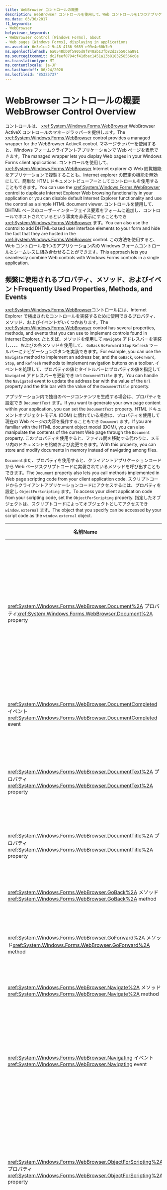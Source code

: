 ```yaml
---
title: WebBrowser コントロールの概要
description: WebBrowser コントロールを使用して、Web コントロールを1つのアプリケーション内の Windows フォームコントロールとシームレスに結合する方法について説明します。
ms.date: 03/30/2017
f1_keywords:
- WebBrowser
helpviewer_keywords:
- WebBrowser control [Windows Forms], about
- Web pages [Windows Forms], displaying in applications
ms.assetid: 6e3e1cc2-9c48-4136-9659-e99e4e60b7e9
ms.openlocfilehash: 6a0548bb0f5905d8f848ab13fb82d32b50caa891
ms.sourcegitcommit: dc2feef0794cf41dbac1451a13b8183258566c0e
ms.translationtype: MT
ms.contentlocale: ja-JP
ms.lasthandoff: 06/24/2020
ms.locfileid: "85325737"
---
```

# <a name="webbrowser-control-overview"></a><span data-ttu-id="6b872-103">WebBrowser コントロールの概要</span><span class="sxs-lookup"><span data-stu-id="6b872-103">WebBrowser Control Overview</span></span>
<span data-ttu-id="6b872-104">コントロールは、 <xref:System.Windows.Forms.WebBrowser> WebBrowser ActiveX コントロールのマネージラッパーを提供します。</span><span class="sxs-lookup"><span data-stu-id="6b872-104">The <xref:System.Windows.Forms.WebBrowser> control provides a managed wrapper for the WebBrowser ActiveX control.</span></span> <span data-ttu-id="6b872-105">マネージラッパーを使用すると、Windows フォームクライアントアプリケーションで Web ページを表示できます。</span><span class="sxs-lookup"><span data-stu-id="6b872-105">The managed wrapper lets you display Web pages in your Windows Forms client applications.</span></span> <span data-ttu-id="6b872-106">コントロールを使用して、 <xref:System.Windows.Forms.WebBrowser> Internet explorer の Web 閲覧機能をアプリケーションで複製することも、Internet explorer の既定の機能を無効にして、簡単な HTML ドキュメントビューアーとしてコントロールを使用することもできます。</span><span class="sxs-lookup"><span data-stu-id="6b872-106">You can use the <xref:System.Windows.Forms.WebBrowser> control to duplicate Internet Explorer Web browsing functionality in your application or you can disable default Internet Explorer functionality and use the control as a simple HTML document viewer.</span></span> <span data-ttu-id="6b872-107">コントロールを使用して、DHTML ベースのユーザーインターフェイス要素をフォームに追加し、コントロールでホストされているという事実を非表示にすることもでき <xref:System.Windows.Forms.WebBrowser> ます。</span><span class="sxs-lookup"><span data-stu-id="6b872-107">You can also use the control to add DHTML-based user interface elements to your form and hide the fact that they are hosted in the <xref:System.Windows.Forms.WebBrowser> control.</span></span> <span data-ttu-id="6b872-108">この方法を使用すると、Web コントロールを1つのアプリケーション内の Windows フォームコントロールとシームレスに組み合わせることができます。</span><span class="sxs-lookup"><span data-stu-id="6b872-108">This approach lets you seamlessly combine Web controls with Windows Forms controls in a single application.</span></span>  
  
## <a name="frequently-used-properties-methods-and-events"></a><span data-ttu-id="6b872-109">頻繁に使用されるプロパティ、メソッド、およびイベント</span><span class="sxs-lookup"><span data-stu-id="6b872-109">Frequently Used Properties, Methods, and Events</span></span>  
 <span data-ttu-id="6b872-110"><xref:System.Windows.Forms.WebBrowser>コントロールには、Internet Explorer で検出されたコントロールを実装するために使用できるプロパティ、メソッド、およびイベントがいくつかあります。</span><span class="sxs-lookup"><span data-stu-id="6b872-110">The <xref:System.Windows.Forms.WebBrowser> control has several properties, methods, and events that you can use to implement controls found in Internet Explorer.</span></span> <span data-ttu-id="6b872-111">たとえば、メソッドを使用して `Navigate` アドレスバーを実装し、、、、およびの各メソッドを使用して、 `GoBack` `GoForward` `Stop` `Refresh` ツールバーにナビゲーションボタンを実装できます。</span><span class="sxs-lookup"><span data-stu-id="6b872-111">For example, you can use the `Navigate` method to implement an address bar, and the `GoBack`, `GoForward`, `Stop`, and `Refresh` methods to implement navigation buttons on a toolbar.</span></span> <span data-ttu-id="6b872-112">イベントを処理して、プロパティの値とタイトルバーにプロパティの値を指定して `Navigated` アドレスバーを更新でき `Url` `DocumentTitle` ます。</span><span class="sxs-lookup"><span data-stu-id="6b872-112">You can handle the `Navigated` event to update the address bar with the value of the `Url` property and the title bar with the value of the `DocumentTitle` property.</span></span>  
  
 <span data-ttu-id="6b872-113">アプリケーション内で独自のページコンテンツを生成する場合は、プロパティを設定でき `DocumentText` ます。</span><span class="sxs-lookup"><span data-stu-id="6b872-113">If you want to generate your own page content within your application, you can set the `DocumentText` property.</span></span> <span data-ttu-id="6b872-114">HTML ドキュメントオブジェクトモデル (DOM) に慣れている場合は、プロパティを使用して現在の Web ページの内容を操作することもでき `Document` ます。</span><span class="sxs-lookup"><span data-stu-id="6b872-114">If you are familiar with the HTML document object model (DOM), you can also manipulate the contents of the current Web page through the `Document` property.</span></span> <span data-ttu-id="6b872-115">このプロパティを使用すると、ファイル間を移動する代わりに、メモリ内のドキュメントを格納および変更できます。</span><span class="sxs-lookup"><span data-stu-id="6b872-115">With this property, you can store and modify documents in memory instead of navigating among files.</span></span>  
  
 <span data-ttu-id="6b872-116">`Document`また、プロパティを使用すると、クライアントアプリケーションコードから Web ページスクリプトコードに実装されているメソッドを呼び出すこともできます。</span><span class="sxs-lookup"><span data-stu-id="6b872-116">The `Document` property also lets you call methods implemented in Web page scripting code from your client application code.</span></span> <span data-ttu-id="6b872-117">スクリプトコードからクライアントアプリケーションコードにアクセスするには、プロパティを設定し `ObjectForScripting` ます。</span><span class="sxs-lookup"><span data-stu-id="6b872-117">To access your client application code from your scripting code, set the `ObjectForScripting` property.</span></span> <span data-ttu-id="6b872-118">指定したオブジェクトは、スクリプトコードによってオブジェクトとしてアクセスでき `window.external` ます。</span><span class="sxs-lookup"><span data-stu-id="6b872-118">The object that you specify can be accessed by your script code as the `window.external` object.</span></span>  
  
|<span data-ttu-id="6b872-119">名前</span><span class="sxs-lookup"><span data-stu-id="6b872-119">Name</span></span>|<span data-ttu-id="6b872-120">説明</span><span class="sxs-lookup"><span data-stu-id="6b872-120">Description</span></span>|  
|----------|-----------------|  
|<span data-ttu-id="6b872-121"><xref:System.Windows.Forms.WebBrowser.Document%2A> プロパティ</span><span class="sxs-lookup"><span data-stu-id="6b872-121"><xref:System.Windows.Forms.WebBrowser.Document%2A> property</span></span>|<span data-ttu-id="6b872-122">現在の Web ページの HTML ドキュメントオブジェクトモデル (DOM) へのマネージアクセスを提供するオブジェクトを取得します。</span><span class="sxs-lookup"><span data-stu-id="6b872-122">Gets an object that provides managed access to the HTML document object model (DOM) of the current Web page.</span></span>|  
|<span data-ttu-id="6b872-123"><xref:System.Windows.Forms.WebBrowser.DocumentCompleted> イベント</span><span class="sxs-lookup"><span data-stu-id="6b872-123"><xref:System.Windows.Forms.WebBrowser.DocumentCompleted> event</span></span>|<span data-ttu-id="6b872-124">Web ページの読み込みが終了したときに発生します。</span><span class="sxs-lookup"><span data-stu-id="6b872-124">Occurs when a Web page finishes loading.</span></span>|  
|<span data-ttu-id="6b872-125"><xref:System.Windows.Forms.WebBrowser.DocumentText%2A> プロパティ</span><span class="sxs-lookup"><span data-stu-id="6b872-125"><xref:System.Windows.Forms.WebBrowser.DocumentText%2A> property</span></span>|<span data-ttu-id="6b872-126">現在の Web ページの HTML コンテンツを取得または設定します。</span><span class="sxs-lookup"><span data-stu-id="6b872-126">Gets or sets the HTML content of the current Web page.</span></span>|  
|<span data-ttu-id="6b872-127"><xref:System.Windows.Forms.WebBrowser.DocumentTitle%2A> プロパティ</span><span class="sxs-lookup"><span data-stu-id="6b872-127"><xref:System.Windows.Forms.WebBrowser.DocumentTitle%2A> property</span></span>|<span data-ttu-id="6b872-128">現在の Web ページのタイトルを取得します。</span><span class="sxs-lookup"><span data-stu-id="6b872-128">Gets the title of the current Web page.</span></span>|  
|<span data-ttu-id="6b872-129"><xref:System.Windows.Forms.WebBrowser.GoBack%2A> メソッド</span><span class="sxs-lookup"><span data-stu-id="6b872-129"><xref:System.Windows.Forms.WebBrowser.GoBack%2A> method</span></span>|<span data-ttu-id="6b872-130">履歴内の前のページに移動します。</span><span class="sxs-lookup"><span data-stu-id="6b872-130">Navigates to the previous page in history.</span></span>|  
|<span data-ttu-id="6b872-131"><xref:System.Windows.Forms.WebBrowser.GoForward%2A> メソッド</span><span class="sxs-lookup"><span data-stu-id="6b872-131"><xref:System.Windows.Forms.WebBrowser.GoForward%2A> method</span></span>|<span data-ttu-id="6b872-132">履歴の次のページに移動します。</span><span class="sxs-lookup"><span data-stu-id="6b872-132">Navigates to the next page in history.</span></span>|  
|<span data-ttu-id="6b872-133"><xref:System.Windows.Forms.WebBrowser.Navigate%2A> メソッド</span><span class="sxs-lookup"><span data-stu-id="6b872-133"><xref:System.Windows.Forms.WebBrowser.Navigate%2A> method</span></span>|<span data-ttu-id="6b872-134">指定された URL に移動します。</span><span class="sxs-lookup"><span data-stu-id="6b872-134">Navigates to the specified URL.</span></span>|  
|<span data-ttu-id="6b872-135"><xref:System.Windows.Forms.WebBrowser.Navigating> イベント</span><span class="sxs-lookup"><span data-stu-id="6b872-135"><xref:System.Windows.Forms.WebBrowser.Navigating> event</span></span>|<span data-ttu-id="6b872-136">ナビゲーションが開始される前に発生し、アクションをキャンセルできるようにします。</span><span class="sxs-lookup"><span data-stu-id="6b872-136">Occurs before navigation begins, enabling the action to be canceled.</span></span>|  
|<span data-ttu-id="6b872-137"><xref:System.Windows.Forms.WebBrowser.ObjectForScripting%2A> プロパティ</span><span class="sxs-lookup"><span data-stu-id="6b872-137"><xref:System.Windows.Forms.WebBrowser.ObjectForScripting%2A> property</span></span>|<span data-ttu-id="6b872-138">Web ページスクリプトコードがアプリケーションとの通信に使用できるオブジェクトを取得または設定します。</span><span class="sxs-lookup"><span data-stu-id="6b872-138">Gets or sets an object that Web page scripting code can use to communicate with your application.</span></span>|  
|<span data-ttu-id="6b872-139"><xref:System.Windows.Forms.WebBrowser.Print%2A> メソッド</span><span class="sxs-lookup"><span data-stu-id="6b872-139"><xref:System.Windows.Forms.WebBrowser.Print%2A> method</span></span>|<span data-ttu-id="6b872-140">現在の Web ページを印刷します。</span><span class="sxs-lookup"><span data-stu-id="6b872-140">Prints the current Web page.</span></span>|  
|<span data-ttu-id="6b872-141"><xref:System.Windows.Forms.WebBrowser.Refresh%2A> メソッド</span><span class="sxs-lookup"><span data-stu-id="6b872-141"><xref:System.Windows.Forms.WebBrowser.Refresh%2A> method</span></span>|<span data-ttu-id="6b872-142">現在の Web ページを再読み込みします。</span><span class="sxs-lookup"><span data-stu-id="6b872-142">Reloads the current Web page.</span></span>|  
|<span data-ttu-id="6b872-143"><xref:System.Windows.Forms.WebBrowser.Stop%2A> メソッド</span><span class="sxs-lookup"><span data-stu-id="6b872-143"><xref:System.Windows.Forms.WebBrowser.Stop%2A> method</span></span>|<span data-ttu-id="6b872-144">現在のナビゲーションを停止し、サウンドやアニメーションなどの動的なページ要素を停止します。</span><span class="sxs-lookup"><span data-stu-id="6b872-144">Halts the current navigation and stops dynamic page elements such as sounds and animation.</span></span>|  
|<span data-ttu-id="6b872-145"><xref:System.Windows.Forms.WebBrowser.Url%2A> プロパティ</span><span class="sxs-lookup"><span data-stu-id="6b872-145"><xref:System.Windows.Forms.WebBrowser.Url%2A> property</span></span>|<span data-ttu-id="6b872-146">現在の Web ページの URL を取得または設定します。</span><span class="sxs-lookup"><span data-stu-id="6b872-146">Gets or sets the URL of the current Web page.</span></span> <span data-ttu-id="6b872-147">このプロパティを設定すると、コントロールが新しい URL に移動します。</span><span class="sxs-lookup"><span data-stu-id="6b872-147">Setting this property navigates the control to the new URL.</span></span>|  
  
## <a name="see-also"></a><span data-ttu-id="6b872-148">関連項目</span><span class="sxs-lookup"><span data-stu-id="6b872-148">See also</span></span>

- <xref:System.Windows.Forms.WebBrowser>
- <xref:System.Windows.Forms.WebBrowserDocumentCompletedEventArgs>
- <xref:System.Windows.Forms.WebBrowserDocumentCompletedEventHandler>
- <xref:System.Windows.Forms.WebBrowserEncryptionLevel>
- <xref:System.Windows.Forms.WebBrowserNavigatedEventArgs>
- <xref:System.Windows.Forms.WebBrowserNavigatedEventHandler>
- <xref:System.Windows.Forms.WebBrowserNavigatingEventArgs>
- <xref:System.Windows.Forms.WebBrowserNavigatingEventHandler>
- <xref:System.Windows.Forms.WebBrowserProgressChangedEventArgs>
- <xref:System.Windows.Forms.WebBrowserReadyState>
- <xref:System.Windows.Forms.WebBrowserRefreshOption>
- [<span data-ttu-id="6b872-149">方法: WebBrowser コントロールで URL に移動する</span><span class="sxs-lookup"><span data-stu-id="6b872-149">How to: Navigate to a URL with the WebBrowser Control</span></span>](how-to-navigate-to-a-url-with-the-webbrowser-control.md)
- [<span data-ttu-id="6b872-150">方法: WebBrowser コントロールを使用して印刷する</span><span class="sxs-lookup"><span data-stu-id="6b872-150">How to: Print with a WebBrowser Control</span></span>](how-to-print-with-a-webbrowser-control.md)
- [<span data-ttu-id="6b872-151">方法: Windows フォーム アプリケーションに Web ブラウザーの機能を追加する</span><span class="sxs-lookup"><span data-stu-id="6b872-151">How to: Add Web Browser Capabilities to a Windows Forms Application</span></span>](how-to-add-web-browser-capabilities-to-a-windows-forms-application.md)
- [<span data-ttu-id="6b872-152">方法: Windows フォーム アプリケーションで HTML ドキュメントビューアーを作成する</span><span class="sxs-lookup"><span data-stu-id="6b872-152">How to: Create an HTML Document Viewer in a Windows Forms Application</span></span>](how-to-create-an-html-document-viewer-in-a-windows-forms-application.md)
- [<span data-ttu-id="6b872-153">方法: DHTML コードとクライアント アプリケーション コード間の双方向の通信を実装する</span><span class="sxs-lookup"><span data-stu-id="6b872-153">How to: Implement Two-Way Communication Between DHTML Code and Client Application Code</span></span>](implement-two-way-com-between-dhtml-and-client.md)
- [<span data-ttu-id="6b872-154">WebBrowser セキュリティ</span><span class="sxs-lookup"><span data-stu-id="6b872-154">WebBrowser Security</span></span>](webbrowser-security.md)
